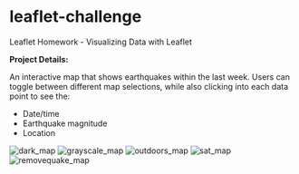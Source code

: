 # leaflet-challenge
Leaflet Homework - Visualizing Data with Leaflet

<b>Project Details:</b>

An interactive map that shows earthquakes within the last week. 
Users can toggle between different map selections, while also clicking into each data point to see the:
- Date/time
- Earthquake magnitude 
- Location 

![dark_map](images/dark_map.jpg)
![grayscale_map](images/grayscale_map.jpg)
![outdoors_map](images/outdoors_map.jpg)
![sat_map](images/sat_map.jpg)
![removequake_map](images/remove_earthquake.jpg)